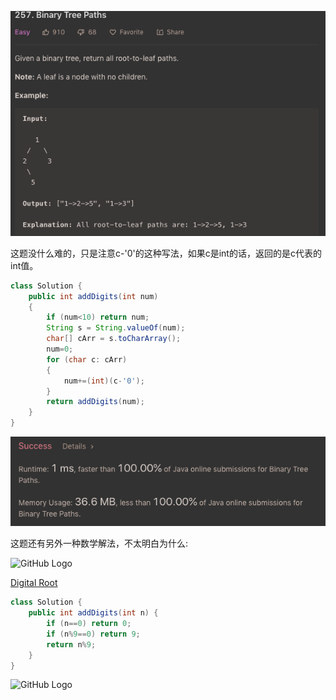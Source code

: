 ![GitHub Logo](/image/257.1.png)

这题没什么难的，只是注意c-'0'的这种写法，如果c是int的话，返回的是c代表的int值。

```java
class Solution {
    public int addDigits(int num) 
    {
        if (num<10) return num;
        String s = String.valueOf(num);
        char[] cArr = s.toCharArray();
        num=0;
        for (char c: cArr)
        {
            num+=(int)(c-'0');
        }
        return addDigits(num);
    }
}
```

![GitHub Logo](/image/257.2.png)

这题还有另外一种数学解法，不太明白为什么:

![GitHub Logo](/image/257.3.png)

<a href="https://en.wikipedia.org/wiki/Digital_root#Congruence_formula">Digital Root</a>

```java
class Solution {
    public int addDigits(int n) {
        if (n==0) return 0;
        if (n%9==0) return 9;
        return n%9;
    }
}
```

![GitHub Logo](/image/257.4.png)